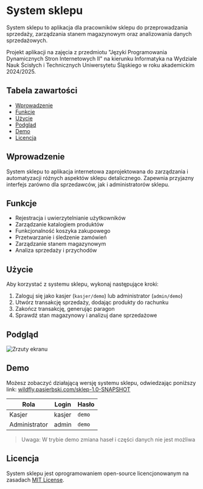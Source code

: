 # System sklepu

System sklepu to aplikacja dla pracowników sklepu do przeprowadzania sprzedaży, zarządzania stanem magazynowym oraz analizowania danych sprzedażowych.

Projekt aplikacji na zajęcia z przedmiotu "Języki Programowania Dynamicznych Stron Internetowych II" na kierunku Informatyka na Wydziale Nauk Ścisłych i Technicznych Uniwersytetu Śląskiego w roku akademickim 2024/2025.

## Tabela zawartości

- [Wprowadzenie](#wprowadzenie)
- [Funkcje](#funkcje)
- [Użycie](#użycie)
- [Podgląd](#podgląd)
- [Demo](#demo)
- [Licencja](#licencja)


## Wprowadzenie

System sklepu to aplikacja internetowa zaprojektowana do zarządzania i automatyzacji różnych aspektów sklepu detalicznego. Zapewnia przyjazny interfejs zarówno dla sprzedawców, jak i administratorów sklepu.

## Funkcje

- Rejestracja i uwierzytelnianie użytkowników
- Zarządzanie katalogiem produktów
- Funkcjonalność koszyka zakupowego
- Przetwarzanie i śledzenie zamówień
- Zarządzanie stanem magazynowym
- Analiza sprzedaży i przychodów

## Użycie

Aby korzystać z systemu sklepu, wykonaj następujące kroki:

1. Zaloguj się jako kasjer (`kasjer/demo`) lub administrator (`admin/demo`)
2. Utwórz transakcję sprzedaży, dodając produkty do rachunku
3. Zakończ transakcję, generując paragon
4. Sprawdź stan magazynowy i analizuj dane sprzedażowe

## Podgląd

![Zrzuty ekranu](https://dev.pasierbski.com/screenshots.png "Zrzuty ekranu")

## Demo

Możesz zobaczyć działającą wersję systemu sklepu, odwiedzając poniższy link: [wildfly.pasierbski.com/sklep-1.0-SNAPSHOT](https://wildfly.pasierbski.com/sklep-1.0-SNAPSHOT/)

|Rola|Login|Hasło|
|---|---|---|
|Kasjer|kasjer|`demo`|
|Administrator|admin|`demo`|

> Uwaga: W trybie demo zmiana haseł i części danych nie jest możliwa

## Licencja

System sklepu jest oprogramowaniem open-source licencjonowanym na zasadach [MIT License](https://opensource.org/licenses/MIT).
